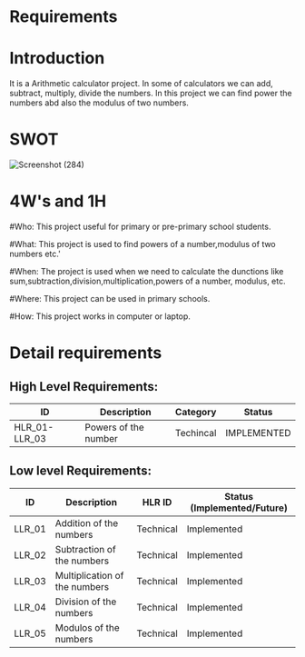# Requirements
# Introduction
It is a Arithmetic calculator project. In  some of calculators we can add, subtract, multiply, divide the numbers. In this project we can find power the numbers abd also the modulus of two numbers.
# SWOT
![Screenshot (284)](https://user-images.githubusercontent.com/89648059/132294884-5de188d3-a880-4720-99fa-60a93c489669.png)
# 4W's and 1H

#Who: This project useful for primary or pre-primary school  students.

#What: This project  is used to  find powers of a number,modulus of two numbers etc.'

#When: The project is used when we need to calculate the dunctions like sum,subtraction,division,multiplication,powers of a number, modulus, etc.

#Where: This project can be used in primary schools.

#How: This project works in computer or laptop.

# Detail requirements
## High Level Requirements: 
| ID | Description | Category | Status | 
| ----- | ----- | ------- | ---------|
| HLR_01-LLR_03 |Powers of the number | Techincal |  IMPLEMENTED  |

##  Low level Requirements:
 
| ID | Description | HLR ID | Status (Implemented/Future) |
| ------ | --------- | ------ | ----- |
|LLR_01 |Addition of the numbers|Technical | Implemented| 
|LLR_02 |Subtraction of the numbers|Technical | Implemented|  
|LLR_03 |Multiplication of the numbers|Technical | Implemented|  
|LLR_04 |Division of the numbers|Technical | Implemented|  
|LLR_05 |Modulos of the numbers|Technical | Implemented|


